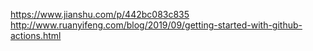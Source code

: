 https://www.jianshu.com/p/442bc083c835
http://www.ruanyifeng.com/blog/2019/09/getting-started-with-github-actions.html